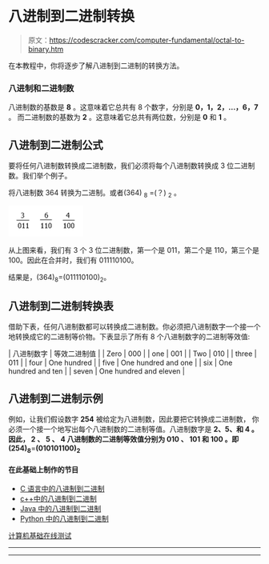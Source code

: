 # 八进制到二进制转换

> 原文：<https://codescracker.com/computer-fundamental/octal-to-binary.htm>

在本教程中，你将逐步了解八进制到二进制的转换方法。

### 八进制和二进制数

八进制数的基数是 **8** 。这意味着它总共有 8 个数字，分别是 **0，1，2，...，6，7** 。 而二进制数的基数为 **2** 。这意味着它总共有两位数，分别是 **0** 和 **1** 。

## 八进制到二进制公式

要将任何八进制数转换成二进制数，我们必须将每个八进制数转换成 3 位二进制数。我们举个例子。

将八进制数 364 转换为二进制。或者(364) <sub>8</sub> =(？) <sub>2</sub> 。

![octal to binary conversion](img/d6003f90caef308d8bf5d3a723b4b53f.png)

从上图来看，我们有 3 个 3 位二进制数，第一个是 011，第二个是 110，第三个是 100。因此在合并时，我们有 011110100。

结果是，(364)<sub>8</sub>=(011110100)<sub>2</sub>。

## 八进制到二进制转换表

借助下表，任何八进制数都可以转换成二进制数。你必须把八进制数字一个接一个地转换成它的二进制等价物。下表显示了所有 8 个八进制数字的二进制等效值:

| 八进制数字 | 等效二进制值 |
| Zero | 000 |
| one | 001 |
| Two | 010 |
| three | 011 |
| four | One hundred |
| five | One hundred and one |
| six | One hundred and ten |
| seven | One hundred and eleven |

## 八进制到二进制示例

例如，让我们假设数字 **254** 被给定为八进制数，因此要把它转换成二进制数， 你必须一个接一个地写出每个八进制数的二进制等值。八进制数字是 **2、5、**和 **4** 。 因此， **2** 、 **5** 、 **4** 八进制数的二进制等效值分别为 **010** 、 **101** 和 **100** 。即**(254)<sub>8</sub>**=**(010101100)<sub>2</sub>**

#### 在此基础上制作的节目

*   [C 语言中的八进制到二进制](/c/program/c-program-convert-octal-to-binary.htm)
*   [c++中的八进制到二进制](/cpp/program/cpp-program-convert-octal-to-binary.htm)
*   [Java 中的八进制到二进制](/java/program/java-program-convert-octal-to-binary.htm)
*   [Python 中的八进制到二进制](/python/program/python-program-convert-octal-to-binary.htm)

[计算机基础在线测试](/exam/showtest.php?subid=14)

* * *

* * *